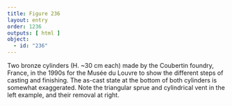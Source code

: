```yaml
---
title: Figure 236
layout: entry
order: 1236
outputs: [ html ]
object:
  - id: "236"
---
```


Two bronze cylinders (H. ~30 cm each) made by the Coubertin foundry, France, in the 1990s for the Musée du Louvre to show the different steps of casting and finishing. The as-cast state at the bottom of both cylinders is somewhat exaggerated. Note the triangular sprue and cylindrical vent in the left example, and their removal at right.
